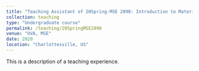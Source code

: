 ```yaml
---
title: "Teaching Assistant of 20Spring-MSE 2090: Introduction to Materials Science"
collection: teaching
type: "Undergraduate course"
permalink: /teaching/20SpringMSE2090
venue: "UVA, MSE"
date: 2020
location: "Charlottesville, US"
---
```


This is a description of a teaching experience. 
